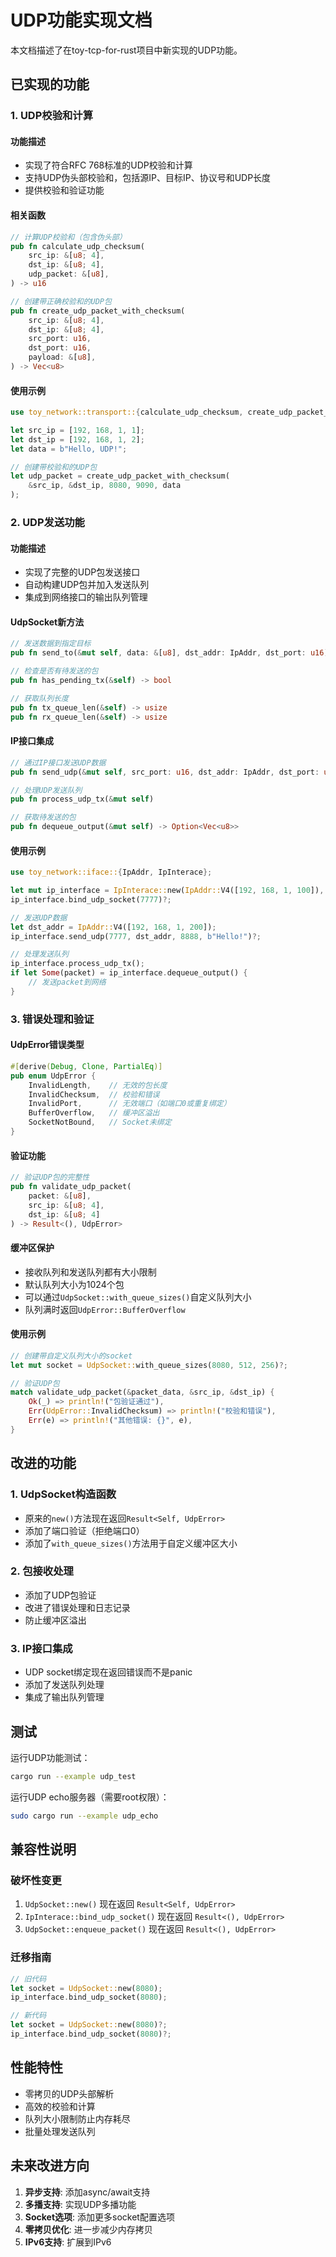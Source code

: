 # UDP功能实现文档

本文档描述了在toy-tcp-for-rust项目中新实现的UDP功能。

## 已实现的功能

### 1. UDP校验和计算

#### 功能描述
- 实现了符合RFC 768标准的UDP校验和计算
- 支持UDP伪头部校验和，包括源IP、目标IP、协议号和UDP长度
- 提供校验和验证功能

#### 相关函数
```rust
// 计算UDP校验和（包含伪头部）
pub fn calculate_udp_checksum(
    src_ip: &[u8; 4],
    dst_ip: &[u8; 4], 
    udp_packet: &[u8],
) -> u16

// 创建带正确校验和的UDP包
pub fn create_udp_packet_with_checksum(
    src_ip: &[u8; 4],
    dst_ip: &[u8; 4],
    src_port: u16,
    dst_port: u16,
    payload: &[u8],
) -> Vec<u8>
```

#### 使用示例
```rust
use toy_network::transport::{calculate_udp_checksum, create_udp_packet_with_checksum};

let src_ip = [192, 168, 1, 1];
let dst_ip = [192, 168, 1, 2];
let data = b"Hello, UDP!";

// 创建带校验和的UDP包
let udp_packet = create_udp_packet_with_checksum(
    &src_ip, &dst_ip, 8080, 9090, data
);
```

### 2. UDP发送功能

#### 功能描述
- 实现了完整的UDP包发送接口
- 自动构建UDP包并加入发送队列
- 集成到网络接口的输出队列管理

#### UdpSocket新方法
```rust
// 发送数据到指定目标
pub fn send_to(&mut self, data: &[u8], dst_addr: IpAddr, dst_port: u16) -> Result<(), UdpError>

// 检查是否有待发送的包
pub fn has_pending_tx(&self) -> bool

// 获取队列长度
pub fn tx_queue_len(&self) -> usize
pub fn rx_queue_len(&self) -> usize
```

#### IP接口集成
```rust
// 通过IP接口发送UDP数据
pub fn send_udp(&mut self, src_port: u16, dst_addr: IpAddr, dst_port: u16, data: &[u8]) -> Result<(), UdpError>

// 处理UDP发送队列
pub fn process_udp_tx(&mut self)

// 获取待发送的包
pub fn dequeue_output(&mut self) -> Option<Vec<u8>>
```

#### 使用示例
```rust
use toy_network::iface::{IpAddr, IpInterace};

let mut ip_interface = IpInterace::new(IpAddr::V4([192, 168, 1, 100]), 24);
ip_interface.bind_udp_socket(7777)?;

// 发送UDP数据
let dst_addr = IpAddr::V4([192, 168, 1, 200]);
ip_interface.send_udp(7777, dst_addr, 8888, b"Hello!")?;

// 处理发送队列
ip_interface.process_udp_tx();
if let Some(packet) = ip_interface.dequeue_output() {
    // 发送packet到网络
}
```

### 3. 错误处理和验证

#### UdpError错误类型
```rust
#[derive(Debug, Clone, PartialEq)]
pub enum UdpError {
    InvalidLength,    // 无效的包长度
    InvalidChecksum,  // 校验和错误
    InvalidPort,      // 无效端口（如端口0或重复绑定）
    BufferOverflow,   // 缓冲区溢出
    SocketNotBound,   // Socket未绑定
}
```

#### 验证功能
```rust
// 验证UDP包的完整性
pub fn validate_udp_packet(
    packet: &[u8], 
    src_ip: &[u8; 4], 
    dst_ip: &[u8; 4]
) -> Result<(), UdpError>
```

#### 缓冲区保护
- 接收队列和发送队列都有大小限制
- 默认队列大小为1024个包
- 可以通过`UdpSocket::with_queue_sizes()`自定义队列大小
- 队列满时返回`UdpError::BufferOverflow`

#### 使用示例
```rust
// 创建带自定义队列大小的socket
let mut socket = UdpSocket::with_queue_sizes(8080, 512, 256)?;

// 验证UDP包
match validate_udp_packet(&packet_data, &src_ip, &dst_ip) {
    Ok(_) => println!("包验证通过"),
    Err(UdpError::InvalidChecksum) => println!("校验和错误"),
    Err(e) => println!("其他错误: {}", e),
}
```

## 改进的功能

### 1. UdpSocket构造函数
- 原来的`new()`方法现在返回`Result<Self, UdpError>`
- 添加了端口验证（拒绝端口0）
- 添加了`with_queue_sizes()`方法用于自定义缓冲区大小

### 2. 包接收处理
- 添加了UDP包验证
- 改进了错误处理和日志记录
- 防止缓冲区溢出

### 3. IP接口集成
- UDP socket绑定现在返回错误而不是panic
- 添加了发送队列处理
- 集成了输出队列管理

## 测试

运行UDP功能测试：
```bash
cargo run --example udp_test
```

运行UDP echo服务器（需要root权限）：
```bash
sudo cargo run --example udp_echo
```

## 兼容性说明

### 破坏性变更
1. `UdpSocket::new()` 现在返回 `Result<Self, UdpError>`
2. `IpInterace::bind_udp_socket()` 现在返回 `Result<(), UdpError>`
3. `UdpSocket::enqueue_packet()` 现在返回 `Result<(), UdpError>`

### 迁移指南
```rust
// 旧代码
let socket = UdpSocket::new(8080);
ip_interface.bind_udp_socket(8080);

// 新代码
let socket = UdpSocket::new(8080)?;
ip_interface.bind_udp_socket(8080)?;
```

## 性能特性

- 零拷贝的UDP头部解析
- 高效的校验和计算
- 队列大小限制防止内存耗尽
- 批量处理发送队列

## 未来改进方向

1. **异步支持**: 添加async/await支持
2. **多播支持**: 实现UDP多播功能
3. **Socket选项**: 添加更多socket配置选项
4. **零拷贝优化**: 进一步减少内存拷贝
5. **IPv6支持**: 扩展到IPv6